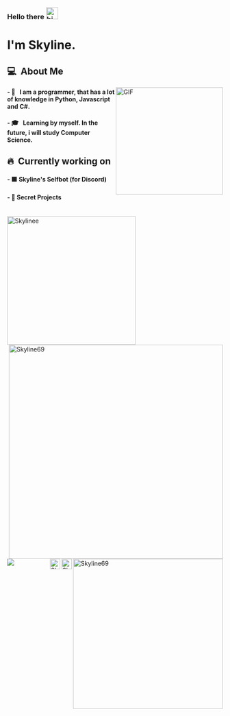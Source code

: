 <h3 align="left"> Hello there  <img src="https://user-images.githubusercontent.com/1303154/88677602-1635ba80-d120-11ea-84d8-d263ba5fc3c0.gif" width="28px" alt="hi"></h3> 
<h1 align="left"> I'm Skyline. <br/></h1> 
<div align = "left">
  <h2> 💻 &nbsp;About Me </h3>
  <img align="right" height="250px" alt="GIF" src="https://i.pinimg.com/originals/e4/26/70/e426702edf874b181aced1e2fa5c6cde.gif" />
  <h4>- 🤔 &nbsp; I am a programmer, that has a lot of knowledge in Python, Javascript and C#.</h4>
  <h4>- 🎓 &nbsp; Learning by myself. In the future, i will study Computer Science.</h4>
  
<h2> 🔥 &nbsp;Currently working on </h3>
  <h4> - 🟪 Skyline's Selfbot (for Discord) </h4>
  <h4> - 🤫 Secret Projects </h4>
</div>
<br><img align="left" width=300 src="https://c.tenor.com/dM9di4D--lAAAAAd/nissan-r34.gif" alt="Skylinee"/>
<img align="right" width=500 src="https://github-readme-stats.vercel.app/api?username=skyline69&hide=contribs,prs,stars,starsshow_icons=true&theme=midnight-purple"   alt="Skyline69">
<br><br><br><br><br><br><br><br>
<img align="right" width=350 src="https://github-readme-stats.vercel.app/api/top-langs/?username=skyline69&count_private=true&theme=midnight-purple" alt="Skyline69" />
<br><br><br><br><br><br><br><br><br><br><br><br><br><br><br>
<br><br>
<a href="https://www.instagram.com/skyline.rno263/">
  <img align="right" alt="Skyline's Instagram" width="24px" src="https://img.icons8.com/nolan/96/instagram-new.png" />
</a>
<a href="https://twitter.com/jo3mxma">
  <img align="right" alt="Skyline's Twitter" width="24px" src="https://img.icons8.com/nolan/96/twitter.png" />
</a>
<br>
<img src="https://github.com/punitkmryh/punitkmryh/blob/master/wave.svg" />
